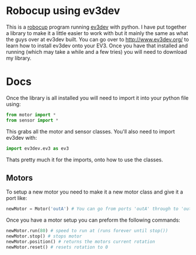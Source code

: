 # Robocup using ev3dev

This is a [robocup](http://www.robocupjunior.org.au/) program running [ev3dev](https://http://www.ev3dev.org/) with python. I have put together a library to make it a little easier to work with but it mainly the same as what the guys over at ev3dev built. You can go over to http://www.ev3dev.org/ to learn how to install ev3dev onto your EV3. Once you have that installed and running (which may take a while and a few tries) you will need to download my library.

# Docs

Once the library is all installed you will need to import it into your python file using:

```python
from motor import *
from sensor import *
```

This grabs all the motor and sensor classes. You'll also need to import ev3dev with:

```python
import ev3dev.ev3 as ev3
```

Thats pretty much it for the imports, onto how to use the classes.

## Motors

To setup a new motor you need to make it a new motor class and give it a port like:

```python
newMotor = Motor('outA') # You can go from ports 'outA' through to 'outD'
```

Once you have a motor setup you can preform the following commands:

```python
newMotor.run(80) # speed to run at (runs forever until stop())
newMotor.stop() # stops motor
newMotor.position() # returns the motors current rotation
newMotor.reset() # resets rotation to 0
```

